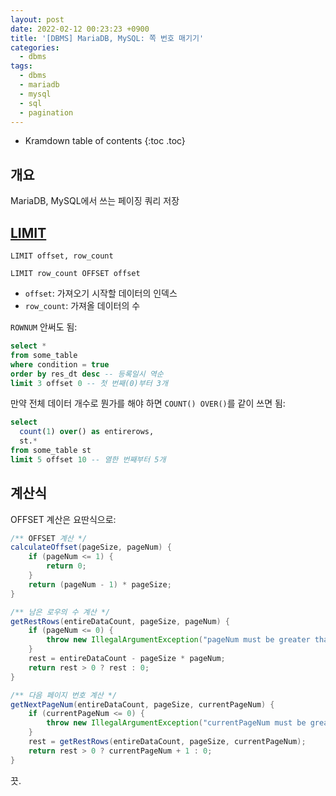 ```yaml
---
layout: post
date: 2022-02-12 00:23:23 +0900
title: '[DBMS] MariaDB, MySQL: 쪽 번호 매기기'
categories:
  - dbms
tags:
  - dbms
  - mariadb
  - mysql
  - sql
  - pagination
---
```


* Kramdown table of contents
{:toc .toc}


## 개요

MariaDB, MySQL에서 쓰는 페이징 쿼리 저장


## [LIMIT](https://mariadb.com/kb/en/limit/)

```
LIMIT offset, row_count

LIMIT row_count OFFSET offset
```

- `offset`: 가져오기 시작할 데이터의 인덱스
- `row_count`: 가져올 데이터의 수

`ROWNUM` 안써도 됨:

```sql
select *
from some_table
where condition = true
order by res_dt desc -- 등록일시 역순
limit 3 offset 0 -- 첫 번째(0)부터 3개
```

만약 전체 데이터 개수로 뭔가를 해야 하면 `COUNT() OVER()`를 같이 쓰면 됨:

```sql
select
  count(1) over() as entirerows,
  st.*
from some_table st
limit 5 offset 10 -- 열한 번째부터 5개
```


## 계산식

OFFSET 계산은 요딴식으로:

```java
/** OFFSET 계산 */
calculateOffset(pageSize, pageNum) {
    if (pageNum <= 1) {
        return 0;
    }
    return (pageNum - 1) * pageSize;
}

/** 남은 로우의 수 계산 */
getRestRows(entireDataCount, pageSize, pageNum) {
    if (pageNum <= 0) {
        throw new IllegalArgumentException("pageNum must be greater than 0");
    }
    rest = entireDataCount - pageSize * pageNum;
    return rest > 0 ? rest : 0;
}

/** 다음 페이지 번호 계산 */
getNextPageNum(entireDataCount, pageSize, currentPageNum) {
    if (currentPageNum <= 0) {
        throw new IllegalArgumentException("currentPageNum must be greater than 0");
    }
    rest = getRestRows(entireDataCount, pageSize, currentPageNum);
    return rest > 0 ? currentPageNum + 1 : 0;
}
```

끗.
